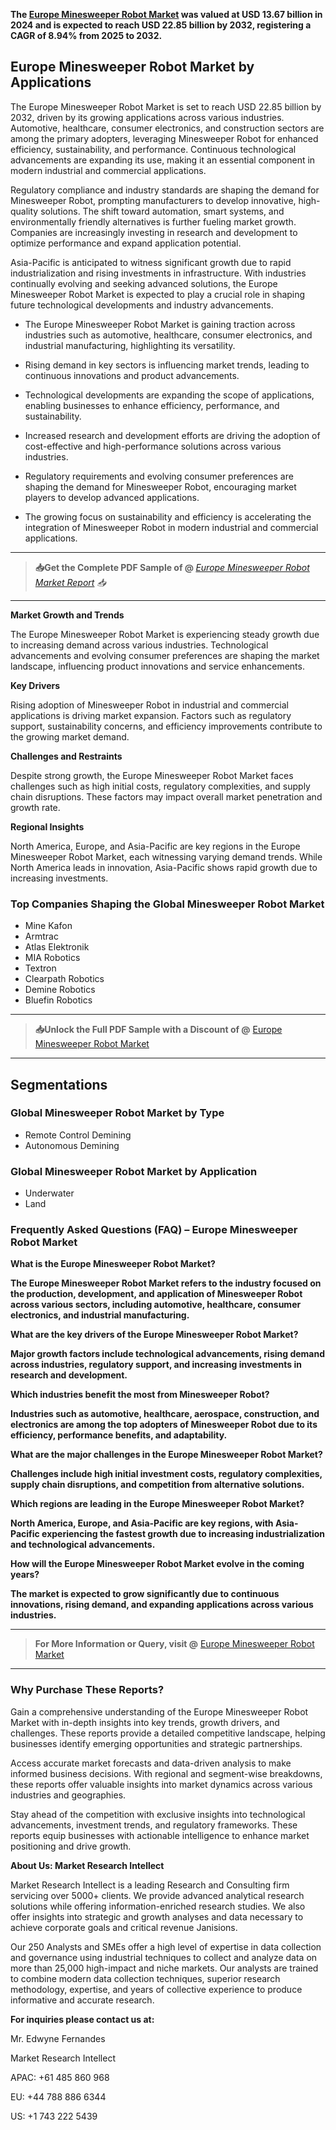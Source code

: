 <p><strong>The <a href="https://www.marketresearchintellect.com/download-sample/?rid=1063684&amp;utm_source=Pulse-April-Europe&amp;utm_medium=852">Europe Minesweeper Robot Market</a> was valued at USD 13.67 billion in 2024 and is expected to reach USD 22.85 billion by 2032, registering a CAGR of 8.94% from 2025 to 2032.</strong></p><h2>Europe Minesweeper Robot Market by Applications&nbsp;</h2><p><p>The Europe Minesweeper Robot Market is set to reach USD 22.85 billion by 2032, driven by its growing applications across various industries. Automotive, healthcare, consumer electronics, and construction sectors are among the primary adopters, leveraging Minesweeper Robot for enhanced efficiency, sustainability, and performance. Continuous technological advancements are expanding its use, making it an essential component in modern industrial and commercial applications.</p><p>Regulatory compliance and industry standards are shaping the demand for Minesweeper Robot, prompting manufacturers to develop innovative, high-quality solutions. The shift toward automation, smart systems, and environmentally friendly alternatives is further fueling market growth. Companies are increasingly investing in research and development to optimize performance and expand application potential.</p><p>Asia-Pacific is anticipated to witness significant growth due to rapid industrialization and rising investments in infrastructure. With industries continually evolving and seeking advanced solutions, the Europe Minesweeper Robot Market is expected to play a crucial role in shaping future technological developments and industry advancements.</p></p><ul><li><p>The Europe Minesweeper Robot Market is gaining traction across industries such as automotive, healthcare, consumer electronics, and industrial manufacturing, highlighting its versatility.</p></li><li><p>Rising demand in key sectors is influencing market trends, leading to continuous innovations and product advancements.</p></li><li><p>Technological developments are expanding the scope of applications, enabling businesses to enhance efficiency, performance, and sustainability.</p></li><li><p>Increased research and development efforts are driving the adoption of cost-effective and high-performance solutions across various industries.</p></li><li><p>Regulatory requirements and evolving consumer preferences are shaping the demand for Minesweeper Robot, encouraging market players to develop advanced applications.</p></li><li><p>The growing focus on sustainability and efficiency is accelerating the integration of Minesweeper Robot in modern industrial and commercial applications.</p></li></ul><hr /><blockquote><p><strong><span class="font-[700]">📥Get the Complete PDF Sample of @ </span></strong><em><span class="font-[700]"><a href="https://www.marketresearchintellect.com/download-sample/?rid=1063684&amp;utm_source=Pulse-April-Europe&amp;utm_medium=852" target="_blank" data-tracking-control-name="article-ssr-frontend-pulse_little-text-block" data-tracking-will-navigate="" data-test-link="">Europe Minesweeper Robot Market Report</a>&nbsp;📥</span></em></p></blockquote><hr /><p class="" data-start="77" data-end="360"><strong data-start="77" data-end="105">Market Growth and Trends</strong></p><p class="" data-start="77" data-end="360">The Europe Minesweeper Robot Market is experiencing steady growth due to increasing demand across various industries. Technological advancements and evolving consumer preferences are shaping the market landscape, influencing product innovations and service enhancements.</p><p class="" data-start="362" data-end="606"><strong data-start="362" data-end="377">Key Drivers</strong></p><p class="" data-start="362" data-end="606">Rising adoption of Minesweeper Robot in industrial and commercial applications is driving market expansion. Factors such as regulatory support, sustainability concerns, and efficiency improvements contribute to the growing market demand.</p><p class="" data-start="608" data-end="849"><strong data-start="608" data-end="637">Challenges and Restraints</strong></p><p class="" data-start="608" data-end="849">Despite strong growth, the Europe Minesweeper Robot Market faces challenges such as high initial costs, regulatory complexities, and supply chain disruptions. These factors may impact overall market penetration and growth rate.</p><p class="" data-start="851" data-end="1095"><strong data-start="851" data-end="872">Regional Insights</strong></p><p class="" data-start="851" data-end="1095">North America, Europe, and Asia-Pacific are key regions in the Europe Minesweeper Robot Market, each witnessing varying demand trends. While North America leads in innovation, Asia-Pacific shows rapid growth due to increasing investments.</p><p><h3>Top Companies Shaping the Global Minesweeper Robot Market </h3><ul><li>Mine Kafon</li><li>Armtrac</li><li>Atlas Elektronik</li><li>MIA Robotics</li><li>Textron</li><li>Clearpath Robotics</li><li>Demine Robotics</li><li>Bluefin Robotics</li></ul></p><hr /><blockquote><p><strong>📥Unlock the Full PDF Sample with a Discount of @</strong> <a href="https://www.marketresearchintellect.com/ask-for-discount/?rid=1063684&amp;utm_source=Pulse-April-Europe&amp;utm_medium=852">Europe Minesweeper Robot Market</a></p></blockquote><hr /><p><h2>Segmentations</h2><h3>Global Minesweeper Robot Market by Type</h3><ul><li>Remote Control Demining</li><li>Autonomous Demining</li></ul><h3>Global Minesweeper Robot Market by Application</h3><ul><li>Underwater</li><li>Land</li></ul></p><h3><strong>Frequently Asked Questions (FAQ) &ndash; Europe Minesweeper Robot Market</strong></h3><p><strong>What is the Europe Minesweeper Robot Market?</strong></p><p><strong>The Europe Minesweeper Robot Market refers to the industry focused on the production, development, and application of Minesweeper Robot across various sectors, including automotive, healthcare, consumer electronics, and industrial manufacturing.</strong></p><p><strong>What are the key drivers of the Europe Minesweeper Robot Market?</strong></p><p><strong>Major growth factors include technological advancements, rising demand across industries, regulatory support, and increasing investments in research and development.</strong></p><p><strong>Which industries benefit the most from Minesweeper Robot?</strong></p><p><strong>Industries such as automotive, healthcare, aerospace, construction, and electronics are among the top adopters of Minesweeper Robot due to its efficiency, performance benefits, and adaptability.</strong></p><p><strong>What are the major challenges in the Europe Minesweeper Robot Market?</strong></p><p><strong>Challenges include high initial investment costs, regulatory complexities, supply chain disruptions, and competition from alternative solutions.</strong></p><p><strong>Which regions are leading in the Europe Minesweeper Robot Market?</strong></p><p><strong>North America, Europe, and Asia-Pacific are key regions, with Asia-Pacific experiencing the fastest growth due to increasing industrialization and technological advancements.</strong></p><p><strong>How will the Europe Minesweeper Robot Market evolve in the coming years?</strong></p><p><strong>The market is expected to grow significantly due to continuous innovations, rising demand, and expanding applications across various industries.</strong></p><hr /><blockquote><p><span class="font-[700]"><strong>For More Information or Query, visit&nbsp;@</strong>&nbsp;</span><span class="font-[700]"><a href="https://www.marketresearchintellect.com/product/minesweeper-robot-market/?utm_source=Linkedin&utm_medium=852" target="_blank" data-tracking-control-name="article-ssr-frontend-pulse_little-text-block" data-tracking-will-navigate="" data-test-link="">Europe Minesweeper Robot Market</a></span></p></blockquote><hr /><h3><strong data-start="0" data-end="31">Why Purchase These Reports?</strong></h3><p class="" data-start="35" data-end="297">Gain a comprehensive understanding of the Europe Minesweeper Robot Market with in-depth insights into key trends, growth drivers, and challenges. These reports provide a detailed competitive landscape, helping businesses identify emerging opportunities and strategic partnerships.</p><p class="" data-start="299" data-end="540">Access accurate market forecasts and data-driven analysis to make informed business decisions. With regional and segment-wise breakdowns, these reports offer valuable insights into market dynamics across various industries and geographies.</p><p class="" data-start="542" data-end="784">Stay ahead of the competition with exclusive insights into technological advancements, investment trends, and regulatory frameworks. These reports equip businesses with actionable intelligence to enhance market positioning and drive growth.</p><p><strong><span class="font-[700]">About Us: Market Research Intellect</span></strong></p><p><span class="">Market Research Intellect is a leading Research and Consulting firm servicing over 5000+ clients. We provide advanced analytical research solutions while offering information-enriched research studies.&nbsp;</span>We also offer insights into strategic and growth analyses and data necessary to achieve corporate goals and critical revenue Janisions.</p><p><span class="">Our 250 Analysts and SMEs offer a high level of expertise in data collection and governance using industrial techniques to collect and analyze data on more than 25,000 high-impact and niche markets. Our analysts are trained to combine modern data collection techniques, superior research methodology, expertise, and years of collective experience to produce informative and accurate research.</span></p><p><strong>For inquiries please contact us at:</strong></p><p>Mr. Edwyne Fernandes</p><p>Market Research Intellect</p><p>APAC: +61 485 860 968</p><p>EU: +44 788 886 6344</p><p>US: +1 743 222 5439</p>